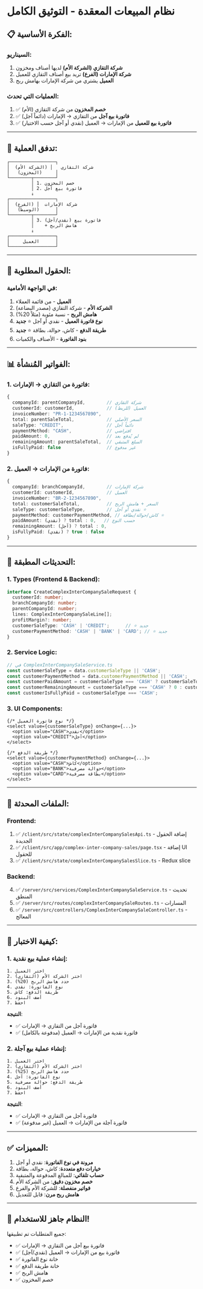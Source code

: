 # نظام المبيعات المعقدة - التوثيق الكامل

## 📋 الفكرة الأساسية:

### السيناريو:
1. **شركة التقازي (الشركة الأم)** لديها أصناف ومخزون
2. **شركة الإمارات (الفرع)** تريد بيع أصناف التقازي للعميل
3. **العميل** يشتري من شركة الإمارات بهامش ربح

### العمليات التي تحدث:
1. ✅ **خصم المخزون** من شركة التقازي (الأم)
2. ✅ **فاتورة بيع آجل** من التقازي → الإمارات (دائماً آجل)
3. ✅ **فاتورة بيع للعميل** من الإمارات → العميل (نقدي أو آجل حسب الاختيار)

---

## 🔄 تدفق العملية:

```
┌─────────────────┐
│  شركة التقازي   │ (الشركة الأم)
│   (المخزون)     │
└────────┬────────┘
         │ 1. خصم المخزون
         │ 2. فاتورة بيع آجل
         ↓
┌─────────────────┐
│  شركة الإمارات  │ (الفرع)
│   (الوسيط)      │
└────────┬────────┘
         │ 3. فاتورة بيع (نقدي/آجل)
         │    + هامش الربح
         ↓
┌─────────────────┐
│     العميل      │
└─────────────────┘
```

---

## 🎯 الحقول المطلوبة:

### في الواجهة الأمامية:
1. **العميل** - من قائمة العملاء
2. **الشركة الأم** - شركة التقازي (مصدر البضاعة)
3. **هامش الربح** - نسبة مئوية (مثلاً 20%)
4. **نوع فاتورة العميل** - نقدي أو آجل ⭐ **جديد**
5. **طريقة الدفع** - كاش، حوالة، بطاقة ⭐ **جديد**
6. **بنود الفاتورة** - الأصناف والكميات

---

## 📊 الفواتير المُنشأة:

### 1. فاتورة من التقازي → الإمارات:
```typescript
{
  companyId: parentCompanyId,        // شركة التقازي
  customerId: customerId,            // العميل (للربط)
  invoiceNumber: "PR-1-1234567890",
  total: parentSaleTotal,            // السعر الأصلي
  saleType: "CREDIT",                // دائماً آجل
  paymentMethod: "CASH",             // افتراضي
  paidAmount: 0,                     // لم يُدفع بعد
  remainingAmount: parentSaleTotal,  // المبلغ المتبقي
  isFullyPaid: false                 // غير مدفوع
}
```

### 2. فاتورة من الإمارات → العميل:
```typescript
{
  companyId: branchCompanyId,        // شركة الإمارات
  customerId: customerId,            // العميل
  invoiceNumber: "BR-2-1234567890",
  total: customerSaleTotal,          // السعر + هامش الربح
  saleType: customerSaleType,        // نقدي أو آجل ⭐
  paymentMethod: customerPaymentMethod, // كاش/حوالة/بطاقة ⭐
  paidAmount: (نقدي) ? total : 0,   // حسب النوع
  remainingAmount: (آجل) ? total : 0,
  isFullyPaid: (نقدي) ? true : false
}
```

---

## 🔧 التحديثات المطبقة:

### 1. **Types** (Frontend & Backend):
```typescript
interface CreateComplexInterCompanySaleRequest {
  customerId: number;
  branchCompanyId: number;
  parentCompanyId: number;
  lines: ComplexInterCompanySaleLine[];
  profitMargin?: number;
  customerSaleType: 'CASH' | 'CREDIT';      // ⭐ جديد
  customerPaymentMethod: 'CASH' | 'BANK' | 'CARD'; // ⭐ جديد
}
```

### 2. **Service Logic**:
```typescript
// في ComplexInterCompanySaleService.ts
const customerSaleType = data.customerSaleType || 'CASH';
const customerPaymentMethod = data.customerPaymentMethod || 'CASH';
const customerPaidAmount = customerSaleType === 'CASH' ? customerSaleTotal : 0;
const customerRemainingAmount = customerSaleType === 'CASH' ? 0 : customerSaleTotal;
const customerIsFullyPaid = customerSaleType === 'CASH';
```

### 3. **UI Components**:
```tsx
{/* نوع فاتورة العميل */}
<select value={customerSaleType} onChange={...}>
  <option value="CASH">نقدي</option>
  <option value="CREDIT">آجل</option>
</select>

{/* طريقة الدفع */}
<select value={customerPaymentMethod} onChange={...}>
  <option value="CASH">كاش</option>
  <option value="BANK">حوالة مصرفية</option>
  <option value="CARD">بطاقة مصرفية</option>
</select>
```

---

## 📁 الملفات المحدثة:

### Frontend:
1. ✅ `/client/src/state/complexInterCompanySalesApi.ts` - إضافة الحقول الجديدة
2. ✅ `/client/src/app/complex-inter-company-sales/page.tsx` - إضافة UI للحقول
3. ✅ `/client/src/state/complexInterCompanySalesSlice.ts` - Redux slice

### Backend:
4. ✅ `/server/src/services/ComplexInterCompanySaleService.ts` - تحديث المنطق
5. ✅ `/server/src/routes/complexInterCompanySaleRoutes.ts` - المسارات
6. ✅ `/server/src/controllers/ComplexInterCompanySaleController.ts` - المعالج

---

## 🧪 كيفية الاختبار:

### 1. إنشاء عملية بيع نقدية:
```
1. اختر العميل
2. اختر الشركة الأم (التقازي)
3. حدد هامش الربح (20%)
4. نوع الفاتورة: نقدي
5. طريقة الدفع: كاش
6. أضف البنود
7. احفظ
```

**النتيجة**:
- ✅ فاتورة آجل من التقازي → الإمارات
- ✅ فاتورة نقدية من الإمارات → العميل (مدفوعة بالكامل)

### 2. إنشاء عملية بيع آجلة:
```
1. اختر العميل
2. اختر الشركة الأم (التقازي)
3. حدد هامش الربح (25%)
4. نوع الفاتورة: آجل
5. طريقة الدفع: حوالة مصرفية
6. أضف البنود
7. احفظ
```

**النتيجة**:
- ✅ فاتورة آجل من التقازي → الإمارات
- ✅ فاتورة آجلة من الإمارات → العميل (غير مدفوعة)

---

## ✅ المميزات:

1. **مرونة في نوع الفاتورة**: نقدي أو آجل
2. **خيارات دفع متعددة**: كاش، حوالة، بطاقة
3. **حساب تلقائي**: للمبالغ المدفوعة والمتبقية
4. **خصم مخزون دقيق**: من الشركة الأم
5. **فواتير منفصلة**: للشركة الأم والفرع
6. **هامش ربح مرن**: قابل للتعديل

---

## 🚀 النظام جاهز للاستخدام!

جميع المتطلبات تم تطبيقها:
- ✅ فاتورة بيع آجل من التقازي → الإمارات
- ✅ فاتورة بيع من الإمارات → العميل (نقدي/آجل)
- ✅ خانة نوع الفاتورة
- ✅ خانة طريقة الدفع
- ✅ هامش الربح
- ✅ خصم المخزون
